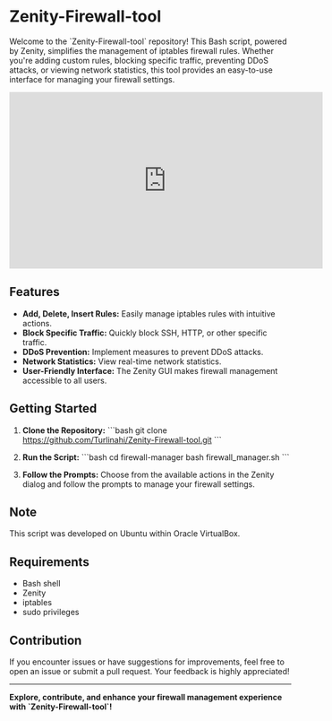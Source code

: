 # Zenity-Firewall-tool

Welcome to the \`Zenity-Firewall-tool\` repository! This Bash script, powered by Zenity, simplifies the management of iptables firewall rules. Whether you're adding custom rules, blocking specific traffic, preventing DDoS attacks, or viewing network statistics, this tool provides an easy-to-use interface for managing your firewall settings.

<iframe width="560" height="315" src="https://github.com/Turlinahi/Zenity-Firewall-tool/assets/133703884/e05d01ad-e177-47c6-afcd-5067bd555f68" frameborder="0" allowfullscreen></iframe>



## Features

- **Add, Delete, Insert Rules:** Easily manage iptables rules with intuitive actions.
- **Block Specific Traffic:** Quickly block SSH, HTTP, or other specific traffic.
- **DDoS Prevention:** Implement measures to prevent DDoS attacks.
- **Network Statistics:** View real-time network statistics.
- **User-Friendly Interface:** The Zenity GUI makes firewall management accessible to all users.

## Getting Started

1. **Clone the Repository:**
   \`\`\`bash
   git clone https://github.com/Turlinahi/Zenity-Firewall-tool.git
   \`\`\`

2. **Run the Script:**
   \`\`\`bash
   cd firewall-manager
   bash firewall_manager.sh
   \`\`\`

3. **Follow the Prompts:**
   Choose from the available actions in the Zenity dialog and follow the prompts to manage your firewall settings.

## Note
This script was developed on Ubuntu within Oracle VirtualBox.

## Requirements

- Bash shell
- Zenity
- iptables
- sudo privileges

## Contribution

If you encounter issues or have suggestions for improvements, feel free to open an issue or submit a pull request. Your feedback is highly appreciated!


---

**Explore, contribute, and enhance your firewall management experience with \`Zenity-Firewall-tool\`!**
